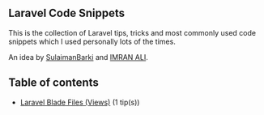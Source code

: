 ## Laravel Code Snippets

This is the collection of Laravel tips, tricks and most commonly used code snippets which I used personally lots of the times.

An idea by [SulaimanBarki](https://github.com/sulaimanbarki) and [IMRAN ALI](https://github.com/imranemi143).

## Table of contents

- [Laravel Blade Files (Views)](views-snippets.md) (1 tip(s))